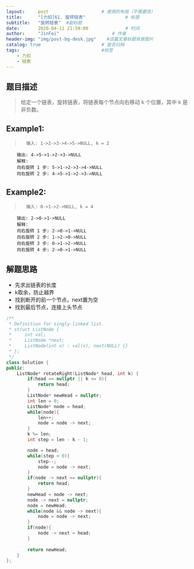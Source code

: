 ```yaml
---
layout:     post                    # 使用的布局（不需要改） 
title:      "[力扣]61. 旋转链表"               # 标题  
subtitle:   "旋转链表"  #副标题 
date:       2020-04-11 21:59:00              # 时间 
author:     "JinFei"                    # 作者 
header-img: "img/post-bg-desk.jpg"    #这篇文章标题背景图片 
catalog: true                       # 是否归档 
tags:                               #标签     
    - 力扣
    - 链表
---
```


## 题目描述
>   给定一个链表，旋转链表，将链表每个节点向右移动 k 个位置，其中 k 是非负数。



## Example1:
 
>       输入: 1->2->3->4->5->NULL, k = 2
        输出: 4->5->1->2->3->NULL
        解释:
        向右旋转 1 步: 5->1->2->3->4->NULL
        向右旋转 2 步: 4->5->1->2->3->NULL

## Example2:
 
>       输入: 0->1->2->NULL, k = 4
        输出: 2->0->1->NULL
        解释:
        向右旋转 1 步: 2->0->1->NULL
        向右旋转 2 步: 1->2->0->NULL
        向右旋转 3 步: 0->1->2->NULL
        向右旋转 4 步: 2->0->1->NULL


## 解题思路
- 先求出链表的长度
- k取余，防止越界
- 找到断开的前一个节点，next置为空
- 找到最后节点，连接上头节点



```C++
/**
 * Definition for singly-linked list.
 * struct ListNode {
 *     int val;
 *     ListNode *next;
 *     ListNode(int x) : val(x), next(NULL) {}
 * };
 */
class Solution {
public:
    ListNode* rotateRight(ListNode* head, int k) {
        if(head == nullptr || k <= 0){
            return head;
        }
        ListNode* newHead = nullptr;
        int len = 0;
        ListNode* node = head;
        while(node){
            len++;
            node = node -> next;
        }
        k %= len;
        int step = len - k - 1;

        node = head;
        while(step > 0){
            step--;
            node = node -> next;
        }
        if(node -> next == nullptr){
            return head;
        }
        newHead = node -> next;
        node -> next = nullptr;
        node = newHead;
        while(node && node -> next){
            node = node -> next;
        }
        if(node){
            node -> next = head;
        }
        
        return newHead;
    }
};
```
